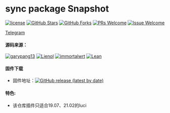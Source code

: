 # sync package Snapshot
[1]: https://img.shields.io/badge/license-GPLV2-brightgreen.svg
[2]: /LICENSE
[3]: https://img.shields.io/badge/PRs-welcome-brightgreen.svg
[4]: https://github.com/kenzok78/jell/pulls
[5]: https://img.shields.io/badge/Issues-welcome-brightgreen.svg
[6]: https://github.com/kenzok78/jell/issues/new
[7]: https://img.shields.io/github/v/release/hyird/Action-Openwrt
[8]: https://github.com/kenzok78/jell/releases
[10]: https://img.shields.io/badge/Contact-telegram-blue
[11]: https://t.me/joinchat/JjxmyRZZXJWb74I-sCrryA
[12]: https://github.com/kenzok78/jell/workflows/AutoBuild/badge.svg
[13]: https://github.com/kenzok78/jell/actions

[![license][1]][2]
[![GitHub Stars](https://img.shields.io/github/stars/kenzok78/OpenWrt.svg?style=flat-square&label=Stars)](https://github.com/kenzok78/OpenWrt/stargazers)
[![GitHub Forks](https://img.shields.io/github/forks/kenzok78/OpenWrt.svg?style=flat-square&label=Forks)](https://github.com/kenzok78/OpenWrt/fork)
[![PRs Welcome][3]][4]
[![Issue Welcome][5]][6]

<a href="https://t.me/joinchat/JjxmyRZZXJWb74I-sCrryA" target="_blank">Telegram</a>

#### 源码来源：
[![garypang13](https://img.shields.io/badge/package-garypang13-red.svg?style=flat&logo=appveyor)](https://github.com/garypang13/openwrt-packages)
 [![Lienol](https://img.shields.io/badge/passwall-xiaorouji-blueviolet.svg?style=flat&logo=appveyor)](https://github.com/xiaorouji/openwrt-passwall) 
[![immortalwrt](https://img.shields.io/badge/packages-immortalwrt-orange.svg?style=flat&logo=appveyor)](https://github.com/immortalwrt/immortalwrt) 
[![Lean](https://img.shields.io/badge/package-Lean-blueviolet.svg?style=flat&logo=appveyor)](https://github.com/coolsnowwolf/lede) 


#### 固件下载
+ 固件地址：[![GitHub release (latest by date)](https://img.shields.io/github/v/release/kenzok78/OpenWrt?style=for-the-badge&label=Download)](https://github.com/kenzok78/OpenWrt/actions)

#### 特色:

+ 该仓库插件只适合19.07、21.02的luci
